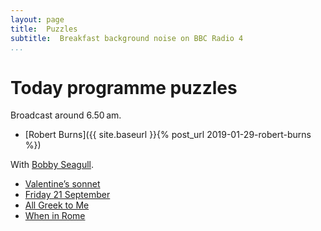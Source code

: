 ```yaml
---
layout: page
title:  Puzzles
subtitle:  Breakfast background noise on BBC Radio 4
...
```


# Today programme puzzles

Broadcast around 6.50 am.

- [Robert Burns]({{ site.baseurl }}{% post_url 2019-01-29-robert-burns %})

With [Bobby Seagull](//twitter.com/Bobby_Seagull).

- [Valentine’s sonnet](//www.bbc.co.uk/programmes/articles/4TfL1kqzJ3JY29YF8qjk6Zv/puzzle-for-today)
- [Friday 21 September](//www.bbc.co.uk/programmes/articles/4m1wlZxnLn7lRY3QQRfMlXp/puzzle-for-today)
- [All Greek to Me](//www.bbc.co.uk/programmes/articles/4fkqhD5WgKJ60N5Wm09931F/puzzle-for-today)
- [When in Rome](//www.bbc.co.uk/programmes/articles/21WB8WBH2tb3RBnv5K92xbX/puzzle-for-today)
